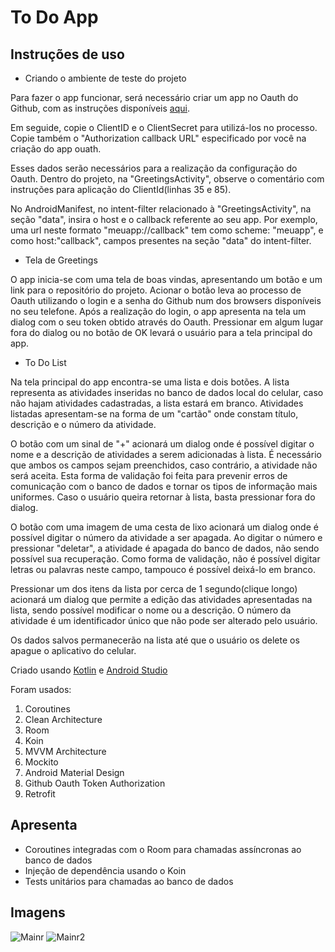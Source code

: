 # To Do App

## Instruções de uso

* Criando o ambiente de teste do projeto

Para fazer o app funcionar, será necessário criar um app no Oauth do Github, com as instruções disponíveis [aqui](https://docs.github.com/en/developers/apps/creating-an-oauth-app).

Em seguide, copie o ClientID e o ClientSecret para utilizá-los no processo. Copie também o "Authorization callback URL" especificado por você na criação do app ouath.

Esses dados serão necessários para a realização da configuração do Oauth. Dentro do projeto, na "GreetingsActivity", observe o comentário com instruções para aplicação do ClientId(linhas 35 e 85). 

No AndroidManifest, no intent-filter relacionado à "GreetingsActivity", na seção "data", insira o host e o callback referente ao seu app. Por exemplo, uma url neste formato "meuapp://callback" tem como scheme: "meuapp", e como host:"callback", campos presentes na seção "data" do intent-filter.


* Tela de Greetings 

O app inicia-se com uma tela de boas vindas, apresentando um botão e um link para o repositório do projeto. Acionar o botão leva ao processo de Oauth utilizando o login e a senha do Github num dos browsers disponíveis no seu telefone. Após a realização do login, o app apresenta na tela um dialog com o seu token obtido através do Oauth. Pressionar em algum lugar fora do dialog ou no botão de OK levará o usuário para a tela principal do app.

* To Do List

Na tela principal do app encontra-se uma lista e dois botões. A lista representa as atividades inseridas no banco de dados local do celular, caso não hajam atividades cadastradas, a lista estará em branco. Atividades listadas apresentam-se na forma de um "cartão" onde constam título, descrição e o número da atividade.

O botão com um sinal de "+" acionará um dialog onde é possível digitar o nome e a descrição de atividades a serem adicionadas à lista. É necessário que ambos os campos sejam preenchidos, caso contrário, a atividade não será aceita. Esta forma de validação foi feita para prevenir erros de comunicação com o banco de dados e tornar os tipos de informação mais uniformes. Caso o usuário queira retornar à lista, basta pressionar fora do dialog.

O botão com uma imagem de uma cesta de lixo acionará um dialog onde é possível digitar o número da atividade a ser apagada. Ao digitar o número e pressionar "deletar", a atividade é apagada do banco de dados, não sendo possível sua recuperação. Como forma de validação, não é possível digitar letras ou palavras neste campo, tampouco é possível deixá-lo em branco. 

Pressionar um dos itens da lista por cerca de 1 segundo(clique longo) acionará um dialog que permite a edição das atividades apresentadas na lista, sendo possível modificar o nome ou a descrição. O número da atividade é um identificador único que não pode ser alterado pelo usuário.

Os dados salvos permanecerão na lista até que o usuário os delete os apague o aplicativo do celular.

Criado usando [Kotlin](https://kotlinlang.org) e [Android Studio](https://www.google.com.br/search?client=opera&q=android+studio&sourceid=opera&ie=UTF-8&oe=UTF-8)

Foram usados:
1. Coroutines
1. Clean Architecture
1. Room
1. Koin
1. MVVM Architecture
1. Mockito
1. Android Material Design
1. Github Oauth Token Authorization
1. Retrofit

## Apresenta

* Coroutines integradas com o Room para chamadas assíncronas ao banco de dados
* Injeção de dependência usando o Koin
* Tests unitários para chamadas ao banco de dados

## Imagens

![Mainr](https://i.imgur.com/q84ClxH.png)  ![Mainr2](https://i.imgur.com/FertoIE.png)

